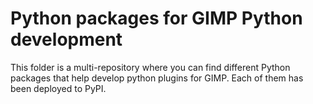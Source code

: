 # Python packages for GIMP Python development

This folder is a multi-repository where you can find different Python packages that 
help develop python plugins for GIMP. Each of them has been deployed to PyPI.  